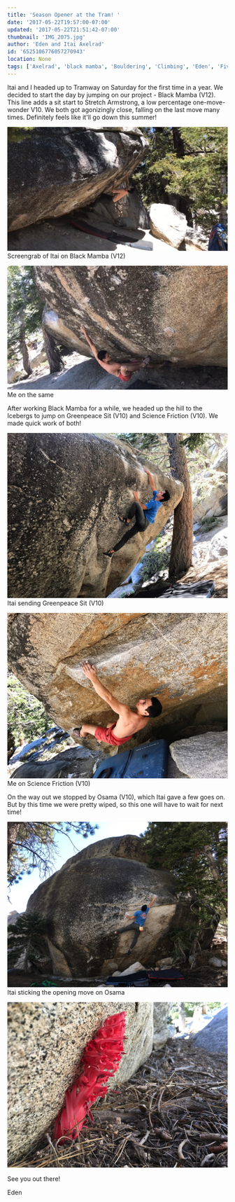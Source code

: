 ```yaml
---
title: 'Season Opener at the Tram! '
date: '2017-05-22T19:57:00-07:00'
updated: '2017-05-22T21:51:42-07:00'
thumbnail: 'IMG_2075.jpg'
author: 'Eden and Itai Axelrad'
id: '6525106776057270943'
location: None
tags: ['Axelrad', 'black mamba', 'Bouldering', 'Climbing', 'Eden', 'Five', 'Five Ten', 'granite', 'Itai', 'Ten', 'Tramway']
---
```


Itai and I headed up to Tramway on Saturday for the first time in a year. We decided to start the day by jumping on our project - Black Mamba (V12). This line adds a sit start to Stretch Armstrong, a low percentage one-move-wonder V10. We both got agonizingly close, falling on the last move many times. Definitely feels like it'll go down this summer! 

![image alt](/images/IMG_2075.jpg)Screengrab of Itai on Black Mamba (V12)

![image alt](/images/IMG_2064.jpg)Me on the same

After working Black Mamba for a while, we headed up the hill to the Icebergs to jump on Greenpeace Sit (V10) and Science Friction (V10). We made quick work of both! 

![image alt](/images/IMG_2069.JPG)Itai sending Greenpeace Sit (V10)

![image alt](/images/IMG_2063.JPG)Me on Science Friction (V10)

On the way out we stopped by Osama (V10), which Itai gave a few goes on. But by this time we were pretty wiped, so this one will have to wait for next time!

![image alt](/images/IMG_2058.JPG)Itai sticking the opening move on Osama

![image alt](/images/IMG_2059.JPG)

See you out there!

Eden
